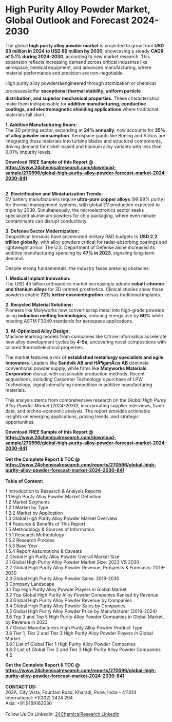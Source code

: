 <h1>High Purity Alloy Powder Market, Global Outlook and Forecast 2024-2030</h1><p>The global <strong>high purity alloy powder market</strong> is projected to grow from <strong>USD 63 million in 2024 to USD 89 million by 2030</strong>, showcasing a steady <strong>CAGR of 5.1% during 2024-2030</strong>, according to new market research. This expansion reflects increasing demand across critical industries like aerospace, medical equipment, and advanced manufacturing, where material performance and precision are non-negotiable.</p><p>High purity alloy powdersâengineered through atomization or chemical processesâoffer <strong>exceptional thermal stability, uniform particle distribution, and superior mechanical properties</strong>. These characteristics make them indispensable for <strong>additive manufacturing, conductive coatings, and electromagnetic shielding applications</strong> where traditional materials fall short.</p><p><strong>1. Additive Manufacturing Boom:</strong><br>
The 3D printing sector, expanding at <strong>24% annually</strong>, now accounts for <strong>35% of alloy powder consumption</strong>. Aerospace giants like Boeing and Airbus are integrating these materials into turbine blades and structural components, driving demand for nickel-based and titanium alloy variants with less than 0.01% impurity levels.</p><div><b>Download FREE Sample of this Report @ 
            <a href="https://www.24chemicalresearch.com/download-sample/270596/global-high-purity-alloy-powder-forecast-market-2024-2030-841">
            https://www.24chemicalresearch.com/download-sample/270596/global-high-purity-alloy-powder-forecast-market-2024-2030-841</a></b></div><br><p><strong>2. Electrification and Miniaturization Trends:</strong><br>
EV battery manufacturers require <strong>ultra-pure copper alloys</strong> (99.99% purity) for thermal management systems, with global EV production expected to triple by 2030. Simultaneously, the microelectronics sector seeks specialized aluminium powders for chip packaging, where even minute contaminants can disrupt conductivity.</p><p><strong>3. Defense Sector Modernization:</strong><br>
Geopolitical tensions have accelerated military R&amp;D budgets to <strong>USD 2.2 trillion globally</strong>, with alloy powders critical for radar-absorbing coatings and lightweight armor. The U.S. Department of Defense alone increased its additive manufacturing spending by <strong>47% in 2023</strong>, signaling long-term demand.</p><p>Despite strong fundamentals, the industry faces pressing obstacles:</p><p><strong>1. Medical Implant Innovation:</strong><br>
The USD 45 billion orthopedics market increasingly adopts <strong>cobalt-chrome and titanium alloys</strong> for 3D-printed prosthetics. Clinical studies show these powders enable <strong>72% better osseointegration</strong> versus traditional implants.</p><p><strong>2. Recycled Material Solutions:</strong><br>
Pioneers like Molyworks now convert scrap metal into high-grade powders using <strong>induction melting technologies</strong>, reducing energy use by <strong>60%</strong> while meeting ASTM F3049 standards for aerospace applications.</p><p><strong>3. AI-Optimized Alloy Design:</strong><br>
Machine learning models from companies like Citrine Informatics accelerate new alloy development cycles by <strong>4-5x</strong>, uncovering novel compositions with tailored thermal/electrical properties.</p><p>The market features a mix of <strong>established metallurgy specialists and agile innovators</strong>. Leaders like <strong>Sandvik AB and HÃ¶ganÃ¤s AB</strong> dominate conventional powder supply, while firms like <strong>Molyworks Materials Corporation</strong> disrupt with sustainable production methods. Recent acquisitions, including Carpenter Technology's purchase of LPW Technology, signal intensifying competition in additive manufacturing materials.</p><p>This analysis stems from comprehensive research on the <em>Global High Purity Alloy Powder Market (2024-2030)</em>, incorporating supplier interviews, trade data, and techno-economic analysis. The report provides actionable insights on emerging applications, pricing trends, and strategic opportunities.</p><div><b>Download FREE Sample of this Report @ 
            <a href="https://www.24chemicalresearch.com/download-sample/270596/global-high-purity-alloy-powder-forecast-market-2024-2030-841">
            https://www.24chemicalresearch.com/download-sample/270596/global-high-purity-alloy-powder-forecast-market-2024-2030-841</a></b></div><br><div><b>Get the Complete Report & TOC @ 
            <a href="https://www.24chemicalresearch.com/reports/270596/global-high-purity-alloy-powder-forecast-market-2024-2030-841">
            https://www.24chemicalresearch.com/reports/270596/global-high-purity-alloy-powder-forecast-market-2024-2030-841</a></b></div><br>
            <b>Table of Content:</b><p>1 Introduction to Research & Analysis Reports<br />
    1.1 High Purity Alloy Powder Market Definition<br />
    1.2 Market Segments<br />
        1.2.1 Market by Type<br />
        1.2.2 Market by Application<br />
    1.3 Global High Purity Alloy Powder Market Overview<br />
    1.4 Features & Benefits of This Report<br />
    1.5 Methodology & Sources of Information<br />
        1.5.1 Research Methodology<br />
        1.5.2 Research Process<br />
        1.5.3 Base Year<br />
        1.5.4 Report Assumptions & Caveats<br />
2 Global High Purity Alloy Powder Overall Market Size<br />
    2.1 Global High Purity Alloy Powder Market Size: 2023 VS 2030<br />
    2.2 Global High Purity Alloy Powder Revenue, Prospects & Forecasts: 2019-2030<br />
    2.3 Global High Purity Alloy Powder Sales: 2019-2030<br />
3 Company Landscape<br />
    3.1 Top High Purity Alloy Powder Players in Global Market<br />
    3.2 Top Global High Purity Alloy Powder Companies Ranked by Revenue<br />
    3.3 Global High Purity Alloy Powder Revenue by Companies<br />
    3.4 Global High Purity Alloy Powder Sales by Companies<br />
    3.5 Global High Purity Alloy Powder Price by Manufacturer (2019-2024)<br />
    3.6 Top 3 and Top 5 High Purity Alloy Powder Companies in Global Market, by Revenue in 2023<br />
    3.7 Global Manufacturers High Purity Alloy Powder Product Type<br />
    3.8 Tier 1, Tier 2 and Tier 3 High Purity Alloy Powder Players in Global Market<br />
        3.8.1 List of Global Tier 1 High Purity Alloy Powder Companies<br />
        3.8.2 List of Global Tier 2 and Tier 3 High Purity Alloy Powder Companies<br />
4 S</p><div><b>Get the Complete Report & TOC @ 
            <a href="https://www.24chemicalresearch.com/reports/270596/global-high-purity-alloy-powder-forecast-market-2024-2030-841">
            https://www.24chemicalresearch.com/reports/270596/global-high-purity-alloy-powder-forecast-market-2024-2030-841</a></b></div><br><b>CONTACT US:</b><br>
            203A, City Vista, Fountain Road, Kharadi, Pune, India - 411014<br>
            International: +1(332) 2424 294<br>
            Asia: +91 9169162030 <br><br>
            Follow Us On LinkedIn: <a href="https://www.linkedin.com/company/24chemicalresearch/">24ChemicalResearch LinkedIn</a>